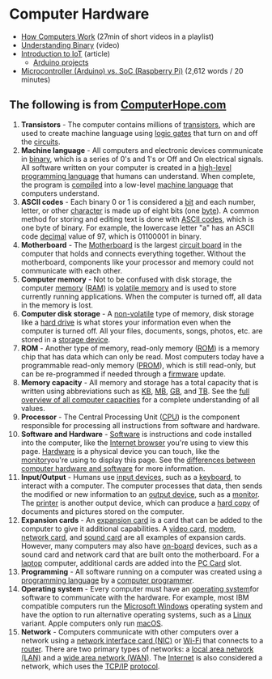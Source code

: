 # Computer Hardware

* [How Computers Work](https://www.youtube.com/playlist?list=PLzdnOPI1iJNcsRwJhvksEo1tJqjIqWbN-) \(27min of short videos in a playlist\)
* [Understanding Binary](https://www.youtube.com/watch?v=vc-9uASeU7I) \(video\)
* [Introduction to IoT](https://www.leverege.com/iot-ebook/what-is-iot) \(article\)
  * [Arduino projects](https://create.arduino.cc/projecthub/projects/tags/iot)
* [Microcontroller \(Arduino\) vs. SoC \(Raspberry Pi\)](https://appcodelabs.com/microcontroller-microprocessor-socs) \(2,612 words / 20 minutes\)

## The following is from [ComputerHope.com](https://www.computerhope.com/issues/ch001262.htm)

1. **Transistors** - The computer contains millions of [transistors](https://www.computerhope.com/jargon/t/transist.htm), which are used to create machine language using [logic gates](https://www.computerhope.com/jargon/l/logicgat.htm) that turn on and off the [circuits](https://www.computerhope.com/jargon/c/circuit.htm).
2. **Machine language** - All computers and electronic devices communicate in [binary](https://www.computerhope.com/jargon/b/binary.htm), which is a series of 0's and 1's or Off and On electrical signals. All software written on your computer is created in a [high-level programming language](https://www.computerhope.com/jargon/h/highll.htm) that humans can understand. When complete, the program is [compiled](https://www.computerhope.com/jargon/c/compile.htm) into a low-level [machine language](https://www.computerhope.com/jargon/m/machlang.htm) that computers understand.
3. **ASCII codes** - Each binary 0 or 1 is considered a [bit](https://www.computerhope.com/jargon/b/bit.htm) and each number, letter, or other [character](https://www.computerhope.com/jargon/c/charact.htm) is made up of eight bits \(one [byte](https://www.computerhope.com/jargon/b/byte.htm)\). A common method for storing and editing text is done with [ASCII codes](https://www.computerhope.com/jargon/a/ascii.htm), which is one byte of binary. For example, the lowercase letter "a" has an ASCII code [decimal](https://www.computerhope.com/jargon/d/decimal.htm) value of 97, which is 01100001 in binary.
4. **Motherboard** - The [Motherboard](https://www.computerhope.com/jargon/m/mothboar.htm) is the largest [circuit board](https://www.computerhope.com/jargon/p/pcb.htm) in the computer that holds and connects everything together. Without the motherboard, components like your processor and memory could not communicate with each other.
5. **Computer memory** - Not to be confused with disk storage, the computer [memory](https://www.computerhope.com/jargon/m/memory.htm) \([RAM](https://www.computerhope.com/jargon/r/ram.htm)\) is [volatile memory](https://www.computerhope.com/jargon/v/volamemo.htm) and is used to store currently running applications. When the computer is turned off, all data in the memory is lost.
6. **Computer disk storage** - A [non-volatile](https://www.computerhope.com/jargon/n/nonvolat.htm) type of memory, disk storage like a [hard drive](https://www.computerhope.com/jargon/h/harddriv.htm) is what stores your information even when the computer is turned off. All your files, documents, songs, photos, etc. are stored in a [storage device](https://www.computerhope.com/jargon/s/stordevi.htm).
7. **ROM** - Another type of memory, read-only memory \([ROM](https://www.computerhope.com/jargon/r/rom.htm)\) is a memory chip that has data which can only be read. Most computers today have a programmable read-only memory \([PROM](https://www.computerhope.com/jargon/p/progrrom.htm)\), which is still read-only, but can be re-programmed if needed through a [firmware](https://www.computerhope.com/jargon/f/firmware.htm) update.
8. **Memory capacity** - All memory and storage has a total capacity that is written using abbreviations such as [KB](https://www.computerhope.com/jargon/k/kilobyte.htm), [MB](https://www.computerhope.com/jargon/m/megabyte.htm), [GB](https://www.computerhope.com/jargon/g/gigabyte.htm), and [TB](https://www.computerhope.com/jargon/t/terabyte.htm). See the [full overview of all computer capacities](https://www.computerhope.com/issues/chspace.htm) for a complete understanding of all values.
9. **Processor** - The Central Processing Unit \([CPU](https://www.computerhope.com/jargon/c/cpu.htm)\) is the component responsible for processing all instructions from software and hardware.
10. **Software and Hardware** - [Software](https://www.computerhope.com/jargon/s/software.htm) is instructions and code installed into the computer, like the [Internet browser](https://www.computerhope.com/jargon/b/browser.htm) you're using to view this page. [Hardware](https://www.computerhope.com/jargon/h/hardware.htm) is a physical device you can touch, like the [monitor](https://www.computerhope.com/jargon/m/monitor.htm)you're using to display this page. See the [differences between computer hardware and software](https://www.computerhope.com/issues/ch000039.htm) for more information.
11. **Input/Output** - Humans use [input devices](https://www.computerhope.com/jargon/i/inputdev.htm), such as a [keyboard](https://www.computerhope.com/jargon/k/keyboard.htm), to interact with a computer. The computer processes that data, then sends the modified or new information to an [output device](https://www.computerhope.com/jargon/o/outputde.htm), such as a [monitor](https://www.computerhope.com/jargon/m/monitor.htm). The [printer](https://www.computerhope.com/jargon/p/printer.htm) is another output device, which can produce a [hard copy](https://www.computerhope.com/jargon/h/hardcopy.htm) of documents and pictures stored on the computer.
12. **Expansion cards** - An [expansion card](https://www.computerhope.com/jargon/e/expacard.htm) is a card that can be added to the computer to give it additional capabilities. A [video card](https://www.computerhope.com/jargon/v/video-card.htm), [modem](https://www.computerhope.com/jargon/m/modem.htm), [network card](https://www.computerhope.com/jargon/n/nic.htm), and [sound card](https://www.computerhope.com/jargon/s/souncard.htm) are all examples of expansion cards. However, many computers may also have [on-board](https://www.computerhope.com/jargon/o/onboard.htm) devices, such as a sound card and network card that are built onto the motherboard. For a [laptop](https://www.computerhope.com/jargon/l/laptop.htm) computer, additional cards are added into the [PC Card](https://www.computerhope.com/jargon/p/pccard.htm) slot.
13. **Programming** - All software running on a computer was created using a [programming language](https://www.computerhope.com/jargon/p/programming-language.htm) by a [computer programmer](https://www.computerhope.com/jargon/p/progmmer.htm).
14. **Operating system** - Every computer must have an [operating system](https://www.computerhope.com/jargon/o/os.htm)for software to communicate with the hardware. For example, most IBM compatible computers run the [Microsoft Windows](https://www.computerhope.com/jargon/w/windows.htm) operating system and have the option to run alternative operating systems, such as a [Linux](https://www.computerhope.com/jargon/l/linux.htm) variant. Apple computers only run [macOS](https://www.computerhope.com/jargon/m/macos.htm).
15. **Network** - Computers communicate with other computers over a network using a [network interface card \(NIC\)](https://www.computerhope.com/jargon/n/nic.htm) or [Wi-Fi](https://www.computerhope.com/jargon/w/wifi.htm) that connects to a [router](https://www.computerhope.com/jargon/r/router.htm). There are two primary types of networks: a [local area network \(LAN\)](https://www.computerhope.com/jargon/l/lan.htm) and a [wide area network \(WAN\)](https://www.computerhope.com/jargon/w/wan.htm). The [Internet](https://www.computerhope.com/jargon/i/internet.htm) is also considered a network, which uses the [TCP/IP](https://www.computerhope.com/jargon/t/tcpip.htm) [protocol](https://www.computerhope.com/jargon/p/protocol.htm).

